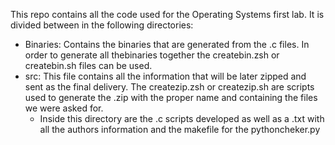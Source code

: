 This repo contains all the code used for the Operating Systems first lab. It is divided between in the following directories: 
+ Binaries: Contains the binaries that are generated from the .c files. In order to generate all thebinaries together the createbin.zsh or createbin.sh files can be used.
+ src: This file contains all the information that will be later zipped and sent as the final delivery. The createzip.zsh or createzip.sh are scripts used to generate the .zip
with the proper name and containing the files we were asked for.
  + Inside this directory are the .c scripts developed as well as a .txt with all the authors information and the makefile for the pythoncheker.py
